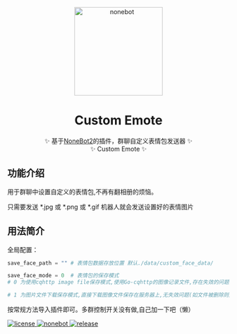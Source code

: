 <p align="center">
  <a href="https://v2.nonebot.dev/"><img src="https://v2.nonebot.dev/logo.png" width="200" height="200" alt="nonebot"></a>
</p>
<div align="center">

  # Custom Emote
  ✨ 基于[NoneBot2](https://github.com/nonebot/nonebot2)的插件，群聊自定义表情包发送器 ✨
  </br>
  ✨ Custom Emote ✨
</div>

## 功能介绍

用于群聊中设置自定义的表情包,不再有翻相册的烦恼。

只需要发送 *.jpg 或 *.png 或 *.gif 机器人就会发送设置好的表情图片

## 用法简介


全局配置：

```python
save_face_path = "" # 表情包数据存放位置 默认./data/custom_face_data/

save_face_mode = 0  # 表情包的保存模式 
# 0 为使用cqhttp image file保存模式,使用Go-cqhttp的图像记录文件,存在失效的问题,优点是节约硬盘空间

# 1 为图片文件下载保存模式,直接下载图像文件保存在服务器上,无失效问题(如文件被删除则失效),但需注意存储空间使用量
```

按常规方法导入插件即可。多群控制开关没有做,自己加一下吧（懒）

<a href="https://github.com/Utmost-Happiness-Planet/uhpstatus/blob/main/LICENSE">
    <img src="https://img.shields.io/badge/license-MIT-orange" alt="license">
  </a>
  
  <a href="https://github.com/nonebot/nonebot2">
    <img src="https://img.shields.io/badge/nonebot-v2-red" alt="nonebot">
  </a> 
  
  <a href="">
    <img src="https://img.shields.io/badge/release-v1.0-blueviolet" alt="release">
</a>
